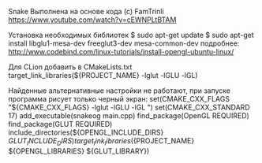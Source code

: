 Snake 
Выполнена на основе кода (с) FamTrinli https://www.youtube.com/watch?v=cEWNPLtBTAM 

Установка необходимых библиотек
$ sudo apt-get update
$ sudo apt-get install libglu1-mesa-dev freeglut3-dev mesa-common-dev
подробнее: http://www.codebind.com/linux-tutorials/install-opengl-ubuntu-linux/

Для CLion добавить в CMakeLists.txt
target_link_libraries(${PROJECT_NAME} -lglut -lGLU -lGL)

Найденные альтернативные настройки не работают, при запуске программа рисует только черный экран:
set(CMAKE_CXX_FLAGS "${CMAKE_CXX_FLAGS} -lglut -lGLU -lGL ")
set(CMAKE_CXX_STANDARD 17)
add_executable(snakeog main.cpp)
find_package(OpenGL REQUIRED)
find_package(GLUT REQUIRED)
include_directories(${OPENGL_INCLUDE_DIRS} ${GLUT_INCLUDE_DIRS})
target_link_libraries(${PROJECT_NAME} ${OPENGL_LIBRARIES} ${GLUT_LIBRARY})
